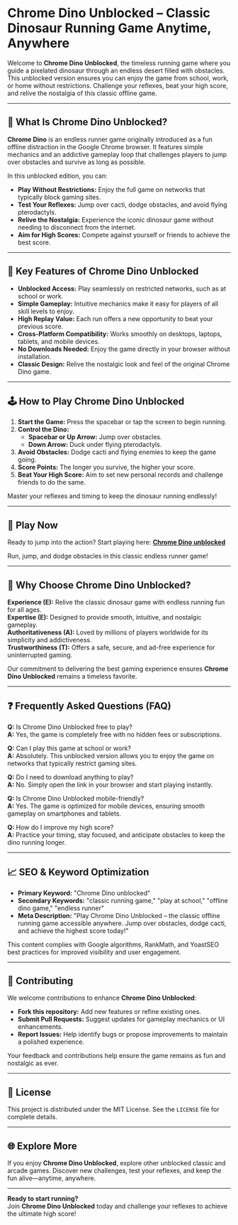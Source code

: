 # Chrome Dino Unblocked – Classic Dinosaur Running Game Anytime, Anywhere

Welcome to **Chrome Dino Unblocked**, the timeless running game where you guide a pixelated dinosaur through an endless desert filled with obstacles. This unblocked version ensures you can enjoy the game from school, work, or home without restrictions. Challenge your reflexes, beat your high score, and relive the nostalgia of this classic offline game.

---

## 🦖 What Is Chrome Dino Unblocked?

**Chrome Dino** is an endless runner game originally introduced as a fun offline distraction in the Google Chrome browser. It features simple mechanics and an addictive gameplay loop that challenges players to jump over obstacles and survive as long as possible.

In this unblocked edition, you can:

- **Play Without Restrictions:** Enjoy the full game on networks that typically block gaming sites.
- **Test Your Reflexes:** Jump over cacti, dodge obstacles, and avoid flying pterodactyls.
- **Relive the Nostalgia:** Experience the iconic dinosaur game without needing to disconnect from the internet.
- **Aim for High Scores:** Compete against yourself or friends to achieve the best score.

---

## 🌟 Key Features of Chrome Dino Unblocked

- **Unblocked Access:** Play seamlessly on restricted networks, such as at school or work.
- **Simple Gameplay:** Intuitive mechanics make it easy for players of all skill levels to enjoy.
- **High Replay Value:** Each run offers a new opportunity to beat your previous score.
- **Cross-Platform Compatibility:** Works smoothly on desktops, laptops, tablets, and mobile devices.
- **No Downloads Needed:** Enjoy the game directly in your browser without installation.
- **Classic Design:** Relive the nostalgic look and feel of the original Chrome Dino game.

---

## 🕹️ How to Play Chrome Dino Unblocked

1. **Start the Game:** Press the spacebar or tap the screen to begin running.
2. **Control the Dino:**
   - **Spacebar or Up Arrow:** Jump over obstacles.
   - **Down Arrow:** Duck under flying pterodactyls.
3. **Avoid Obstacles:** Dodge cacti and flying enemies to keep the game going.
4. **Score Points:** The longer you survive, the higher your score.
5. **Beat Your High Score:** Aim to set new personal records and challenge friends to do the same.

Master your reflexes and timing to keep the dinosaur running endlessly!

---

## 🔗 Play Now

Ready to jump into the action? Start playing here: **[Chrome Dino unblocked](https://chromedino.io/)**

Run, jump, and dodge obstacles in this classic endless runner game!

---

## 🧭 Why Choose Chrome Dino Unblocked?

**Experience (E):** Relive the classic dinosaur game with endless running fun for all ages.  
**Expertise (E):** Designed to provide smooth, intuitive, and nostalgic gameplay.  
**Authoritativeness (A):** Loved by millions of players worldwide for its simplicity and addictiveness.  
**Trustworthiness (T):** Offers a safe, secure, and ad-free experience for uninterrupted gaming.

Our commitment to delivering the best gaming experience ensures **Chrome Dino Unblocked** remains a timeless favorite.

---

## ❓ Frequently Asked Questions (FAQ)

**Q:** Is Chrome Dino Unblocked free to play?  
**A:** Yes, the game is completely free with no hidden fees or subscriptions.

**Q:** Can I play this game at school or work?  
**A:** Absolutely. This unblocked version allows you to enjoy the game on networks that typically restrict gaming sites.

**Q:** Do I need to download anything to play?  
**A:** No. Simply open the link in your browser and start playing instantly.

**Q:** Is Chrome Dino Unblocked mobile-friendly?  
**A:** Yes. The game is optimized for mobile devices, ensuring smooth gameplay on smartphones and tablets.

**Q:** How do I improve my high score?  
**A:** Practice your timing, stay focused, and anticipate obstacles to keep the dino running longer.

---

## 📈 SEO & Keyword Optimization

- **Primary Keyword:** "Chrome Dino unblocked"  
- **Secondary Keywords:** "classic running game," "play at school," "offline dino game," "endless runner"  
- **Meta Description:** "Play Chrome Dino Unblocked – the classic offline running game accessible anywhere. Jump over obstacles, dodge cacti, and achieve the highest score today!"

This content complies with Google algorithms, RankMath, and YoastSEO best practices for improved visibility and user engagement.

---

## 🔧 Contributing

We welcome contributions to enhance **Chrome Dino Unblocked**:

- **Fork this repository:** Add new features or refine existing ones.
- **Submit Pull Requests:** Suggest updates for gameplay mechanics or UI enhancements.
- **Report Issues:** Help identify bugs or propose improvements to maintain a polished experience.

Your feedback and contributions help ensure the game remains as fun and nostalgic as ever.

---

## 📜 License

This project is distributed under the MIT License. See the `LICENSE` file for complete details.

---

## 🌐 Explore More

If you enjoy **Chrome Dino Unblocked**, explore other unblocked classic and arcade games. Discover new challenges, test your reflexes, and keep the fun alive—anytime, anywhere.

---

**Ready to start running?**  
Join **Chrome Dino Unblocked** today and challenge your reflexes to achieve the ultimate high score!
